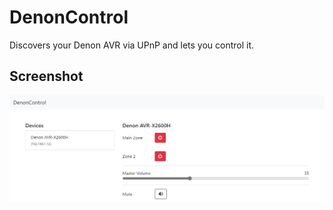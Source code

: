 # DenonControl

Discovers your Denon AVR via UPnP and lets you control it.

## Screenshot

![](.github/web-interface.png)